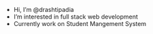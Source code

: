 -  Hi, I’m @drashtipadia
-  I’m interested in full stack web development 
- Currently work on Student Mangement System 
 <!---
drashtipadia/drashtipadia is a ✨ special ✨ repository because its `README.md` (this file) appears on your GitHub profile.
You can click the Preview link to take a look at your changes.
--->
